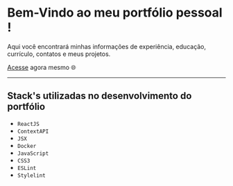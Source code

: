 # Bem-Vindo ao meu portfólio pessoal !

Aqui você encontrará minhas informações de experiência, educação, currículo, contatos e meus projetos.

[Acesse](https://thiagomartins367.github.io) agora mesmo :globe_with_meridians:

---

## Stack's utilizadas no desenvolvimento do portfólio

- `ReactJS`
- `ContextAPI`
- `JSX`
- `Docker`
- `JavaScript`
- `CSS3`
- `ESLint`
- `Stylelint`
